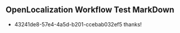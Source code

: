 ## OpenLocalization Workflow Test MarkDown
* 43241de8-57e4-4a5d-b201-ccebab032ef5 thanks!

<!--HONumber=Jul16_HO4-->


